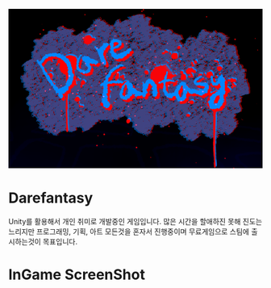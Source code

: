 ![title](./imgs/title.png)
# Darefantasy

Unity를 활용해서 개인 취미로 개발중인 게임입니다. 많은 시간을 할애하진 못해 진도는 느리지만 프로그래밍, 기획, 아트 모든것을 혼자서 진행중이며 무료게임으로 스팀에 출시하는것이 목표입니다.

# InGame ScreenShot
